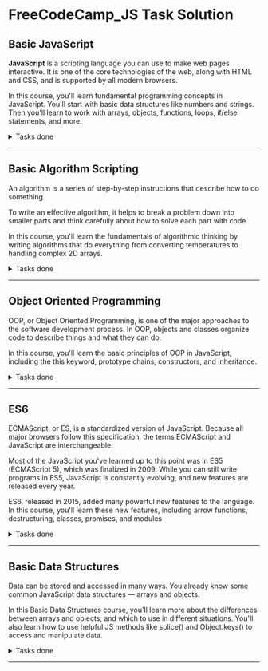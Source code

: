 # FreeCodeCamp_JS Task Solution

## Basic JavaScript

**JavaScript** is a scripting language you can use to make web pages interactive. It is one of the core technologies of the web, along with HTML and CSS, and is supported by all modern browsers.

In this course, you'll learn fundamental programming concepts in JavaScript. You'll start with basic data structures like numbers and strings. Then you'll learn to work with arrays, objects, functions, loops, if/else statements, and more.

<details>
<summary>Tasks done</summary>
<br>:white_check_mark: Comment Your JavaScript Code  
<br>:white_check_mark: Declare JavaScript Variables 
<br>:white_check_mark: Storing Values with the Assignment Operator 
<br>:white_check_mark: Assigning the Value of One Variable to Another 
<br>:white_check_mark: Initializing Variables with the Assignment Operator 
<br>:white_check_mark: Understanding Uninitialized Variables 
<br>:white_check_mark: Understanding Case Sensitivity in Variables 
<br>:white_check_mark: Add Two Numbers with JavaScript   
<br>:white_check_mark:Subtract One Number from Another with JavaScript 
<br>:white_check_mark: Multiply Two Numbers with JavaScript   
<br>:white_check_mark:Divide One Number by Another with JavaScript 
<br>:white_check_mark: Increment a Number with JavaScript 
<br>:white_check_mark: Decrement a Number with JavaScript   
<br>:white_check_mark:Create Decimal Numbers with JavaScript 
<br>:white_check_mark: Divide One Decimal by Another with JavaScript 
<br>:white_check_mark: Finding a Remainder in JavaScript   
<br>:white_check_mark: Compound Assignment With Augmented Subtraction 
<br>:white_check_mark: Compound Assignment With Augmented Addition 
<br>:white_check_mark: Compound Assignment With Augmented Multiplication 
<br>:white_check_mark: Compound Assignment With Augmented Division 
<br>:white_check_mark: Declare String Variables
<br>:white_check_mark: Escaping Literal Quotes in Strings
<br>:white_check_mark: Quoting Strings with Single Quotes
<br>:white_check_mark: Escape Sequences in Strings
<br>:white_check_mark: Concatenating Strings with Plus Operator
<br>:white_check_mark: Concatenating Strings with the Plus Equals Operator
<br>:white_check_mark: Constructing Strings with Variables
<br>:white_check_mark: Appending Variables to Strings
<br>:white_check_mark: Find the Length of a String
<br>:white_check_mark: Use Bracket Notation to Find the First Character in a String
<br>:white_check_mark: Understand String Immutability
<br>:white_check_mark: Use Bracket Notation to Find the Nth Character in a String
<br>:white_check_mark: Use Bracket Notation to Find the Last Character in a String
<br>:white_check_mark: Use Bracket Notation to Find the Nth-to-Last Character in a String
<br>:white_check_mark: Word Blanks  
<br>:white_check_mark: Store Multiple Values in one Variable using JavaScript Arrays
<br>:white_check_mark: Nest one Array within Another Array
<br>:white_check_mark: Access Array Data with Indexes
<br>:white_check_mark: Modify Array Data With Indexes
<br>:white_check_mark: Access Multi-Dimensional Arrays With Indexes
<br>:white_check_mark: Manipulate Arrays With push()
<br>:white_check_mark: Manipulate Arrays With pop()
<br>:white_check_mark: Manipulate Arrays With shift()
<br>:white_check_mark: Manipulate Arrays With unshift()
<br>:white_check_mark: Shopping List
<br>:white_check_mark: Write Reusable JavaScript with Functions
<br>:white_check_mark: Passing Values to Functions with Arguments
<br>:white_check_mark: Global Scope and Functions
<br>:white_check_mark: Local Scope and Functions
<br>:white_check_mark: Global vs. Local Scope in Functions
<br>:white_check_mark: Return a Value from a Function with Return
<br>:white_check_mark: Understanding Undefined Value returned from a Function
<br>:white_check_mark: Assignment with a Returned Value
<br>:white_check_mark: Stand in Line
<br>:white_check_mark: Understanding Boolean Values
<br>:white_check_mark: Use Conditional Logic with If Statements
<br>:white_check_mark: Comparison with the Equality Operator
<br>:white_check_mark: Comparison with the Strict Equality Operator
<br>:white_check_mark: Practice comparing different values
<br>:white_check_mark: Comparison with the Inequality Operator
<br>:white_check_mark: Comparison with the Strict Inequality Operator
<br>:white_check_mark: Comparison with the Greater Than Operator
<br>:white_check_mark: Comparison with the Greater Than Or Equal To Operator
<br>:white_check_mark: Comparison with the Less Than Operator
<br>:white_check_mark: Comparison with the Less Than Or Equal To Operator
<br>:white_check_mark: Comparisons with the Logical And Operator
<br>:white_check_mark: Comparisons with the Logical Or Operator
<br>:white_check_mark: Introducing Else Statements
<br>:white_check_mark: Introducing Else If Statements
<br>:white_check_mark: Logical Order in If Else Statements
<br>:white_check_mark: Chaining If Else Statements
<br>:white_check_mark: Golf Code
<br>:white_check_mark: Selecting from Many Options with Switch Statements
<br>:white_check_mark: Adding a Default Option in Switch Statements
<br>:white_check_mark: Multiple Identical Options in Switch Statements
<br>:white_check_mark: Replacing If Else Chains with Switch
<br>:white_check_mark: Returning Boolean Values from Functions
<br>:white_check_mark: Return Early Pattern for Functions
<br>:white_check_mark: Counting Cards
<br>:white_check_mark: Build JavaScript Objects
<br>:white_check_mark: Accessing Object Properties with Dot Notation
<br>:white_check_mark: Accessing Object Properties with Bracket Notation
<br>:white_check_mark: Accessing Object Properties with Variables
<br>:white_check_mark: Updating Object Properties
<br>:white_check_mark: Add New Properties to a JavaScript Object
<br>:white_check_mark: Delete Properties from a JavaScript Object
<br>:white_check_mark: Using Objects for Lookups
<br>:white_check_mark: Testing Objects for Properties
<br>:white_check_mark: Manipulating Complex Objects
<br>:white_check_mark: Nested Objects
<br>:white_check_mark: Accessing Nested Arrays
<br>:white_check_mark: Record Collection
<br>:white_check_mark: Iterate with JavaScript While Loops
<br>:white_check_mark: Iterate with JavaScript For Loops
<br>:white_check_mark: Iterate Odd Numbers With a For Loop
<br>:white_check_mark: Count Backwards With a For Loop
<br>:white_check_mark: Iterate Through an Array with a For Loop
<br>:white_check_mark: Nesting For Loops
<br>:white_check_mark: Iterate with JavaScript Do...While Loops
<br>:white_check_mark: Replace Loops using Recursion
<br>:white_check_mark: Profile Lookup
<br>:white_check_mark: Generate Random Fractions with JavaScript
<br>:white_check_mark: Generate Random Whole Numbers with JavaScript
<br>:white_check_mark: Generate Random Whole Numbers within a Range
<br>:white_check_mark: Use the parseInt Function
<br>:white_check_mark: Use the parseInt Function with a Radix
<br>:white_check_mark: Use the Conditional (Ternary) Operator
<br>:white_check_mark: Use Multiple Conditional (Ternary) Operators
<br>:white_check_mark: Use Recursion to Create a Countdown
<br>:white_check_mark: Use Recursion to Create a Range of Numbers
</details>

______


## Basic Algorithm Scripting

An algorithm is a series of step-by-step instructions that describe how to do something.

To write an effective algorithm, it helps to break a problem down into smaller parts and think carefully about how to solve each part with code.

In this course, you'll learn the fundamentals of algorithmic thinking by writing algorithms that do everything from converting temperatures to handling complex 2D arrays.

<details>
<summary>Tasks done</summary>
<br>:white_check_mark: Convert Celsius to Fahrenheit
<br>:white_check_mark: Reverse a String
<br>:white_check_mark: Factorialize a Number
<br>Find the Longest Word in a String
<br>Return Largest Numbers in Arrays
<br>Confirm the Ending
<br>Repeat a String Repeat a String
<br>Truncate a String
<br>Finders Keepers
<br>Boo who
<br>Title Case a Sentence
<br>Slice and Splice
<br>Falsy Bouncer
<br>Where do I Belong
<br>Mutations
<br>Chunky Monkey

</details>

______


## Object Oriented Programming

OOP, or Object Oriented Programming, is one of the major approaches to the software development process. In OOP, objects and classes organize code to describe things and what they can do.

In this course, you'll learn the basic principles of OOP in JavaScript, including the this keyword, prototype chains, constructors, and inheritance.

<details>
<summary>Tasks done</summary>
<br>:white_check_mark: Create a Basic JavaScript Object
<br>:white_check_mark: Use Dot Notation to Access the Properties of an Object
<br>:white_check_mark: Create a Method on an Object
<br>:white_check_mark: Make Code More Reusable with the this Keyword
<br>:white_check_mark: Define a Constructor Function
<br>:white_check_mark: Use a Constructor to Create Objects
<br>:white_check_mark: Extend Constructors to Receive Arguments
<br>:white_check_mark: Verify an Object's Constructor with instanceof
<br>:white_check_mark: Understand Own Properties
<br>:white_check_mark: Use Prototype Properties to Reduce Duplicate Code
<br>:white_check_mark: Iterate Over All Properties
<br>:white_check_mark: Understand the Constructor Property
<br>:white_check_mark: Change the Prototype to a New Object
<br>:white_check_mark: Remember to Set the Constructor Property when Changing the Prototype
<br>:white_check_mark: Understand Where an Object’s Prototype Comes From
<br>:white_check_mark: Understand the Prototype Chain
<br>:white_check_mark: Use Inheritance So You Don't Repeat Yourself
<br>:white_check_mark: Inherit Behaviors from a Supertype
<br>:white_check_mark: Set the Child's Prototype to an Instance of the Parent
<br>:white_check_mark: Reset an Inherited Constructor Property
<br>:white_check_mark: Add Methods After Inheritance
<br>:white_check_mark: Override Inherited Methods
<br>:white_check_mark: Use a Mixin to Add Common Behavior Between Unrelated Objects
<br>:white_check_mark: Use Closure to Protect Properties Within an Object from Being Modified Externally
<br>:white_check_mark: Understand the Immediately Invoked Function Expression (IIFE)
<br>:white_check_mark: Use an IIFE to Create a Module
</details>

______


## ES6
ECMAScript, or ES, is a standardized version of JavaScript. Because all major browsers follow this specification, the terms ECMAScript and JavaScript are interchangeable.

Most of the JavaScript you've learned up to this point was in ES5 (ECMAScript 5), which was finalized in 2009. While you can still write programs in ES5, JavaScript is constantly evolving, and new features are released every year.

ES6, released in 2015, added many powerful new features to the language. In this course, you'll learn these new features, including arrow functions, destructuring, classes, promises, and modules

<details>
<summary>Tasks done</summary>
<br>:white_check_mark: Compare Scopes of the var and let Keywords
<br>:white_check_mark: Mutate an Array Declared with const
<br>:white_check_mark: Prevent Object Mutation
<br>:white_check_mark: Use Arrow Functions to Write Concise Anonymous Functions
<br>:white_check_mark: Write Arrow Functions with Parameters
<br>:white_check_mark: Set Default Parameters for Your Functions
<br>:white_check_mark: Use the Rest Parameter with Function Parameters
<br>:white_check_mark: Use the Spread Operator to Evaluate Arrays In-Place
<br>:white_check_mark: Use Destructuring Assignment to Extract Values from Objects
<br>:white_check_mark: Use Destructuring Assignment to Assign Variables from Objects
<br>:white_check_mark: Use Destructuring Assignment to Assign Variables from Nested Objects
<br>:white_check_mark: Use Destructuring Assignment to Assign Variables from Arrays
<br>:white_check_mark: Use Destructuring Assignment with the Rest Parameter to Reassign Array Elements
<br>:white_check_mark: Use Destructuring Assignment to Pass an Object as a Function's Parameters
<br>:white_check_mark: Create Strings using Template Literals
<br>:white_check_mark: Write Concise Object Literal Declarations Using Object Property Shorthand
<br>:white_check_mark: Write Concise Declarative Functions with ES6
<br>:white_check_mark: Use class Syntax to Define a Constructor Function
<br>:white_check_mark: Use getters and setters to Control Access to an Object
<br>:white_check_mark: Create a Module Script
<br>:white_check_mark: Use export to Share a Code Block
<br>:white_check_mark: Reuse JavaScript Code Using import
<br>:white_check_mark: Use * to Import Everything from a File
<br>:white_check_mark: Create an Export Fallback with export default
<br>:white_check_mark: Import a Default Export
<br>:white_check_mark: Create a JavaScript Promise
<br>:white_check_mark: Complete a Promise with resolve and reject
<br>:white_check_mark: Handle a Fulfilled Promise with then
<br>:white_check_mark: Handle a Rejected Promise with catch
</details>

______


## Basic Data Structures

Data can be stored and accessed in many ways. You already know some common JavaScript data structures — arrays and objects.

In this Basic Data Structures course, you'll learn more about the differences between arrays and objects, and which to use in different situations. You'll also learn how to use helpful JS methods like splice() and Object.keys() to access and manipulate data.

<details>
<summary>Tasks done</summary>
<br>Use an Array to Store a Collection of Data
<br>Access an Array's Contents Using Bracket Notation
<br>Add Items to an Array with push() and unshift()
<br>Remove Items from an Array with pop() and shift()
<br>Remove Items Using splice()
<br>Add Items Using splice()
<br>Copy Array Items Using slice()
<br>Copy an Array with the Spread Operator
<br>Combine Arrays with the Spread Operator
<br>Check For The Presence of an Element With indexOf()
<br>Iterate Through All an Array's Items Using For Loops
<br>Create complex multi-dimensional arrays
<br>Add Key-Value Pairs to JavaScript Objects
<br>Modify an Object Nested Within an Object
<br>Access Property Names with Bracket Notation
<br>Use the delete Keyword to Remove Object Properties
<br>Check if an Object has a Property
<br>Iterate Through the Keys of an Object with a for...in Statement
<br>Generate an Array of All Object Keys with Object.keys()
<br>Modify an Array Stored in an Object
</details>

______